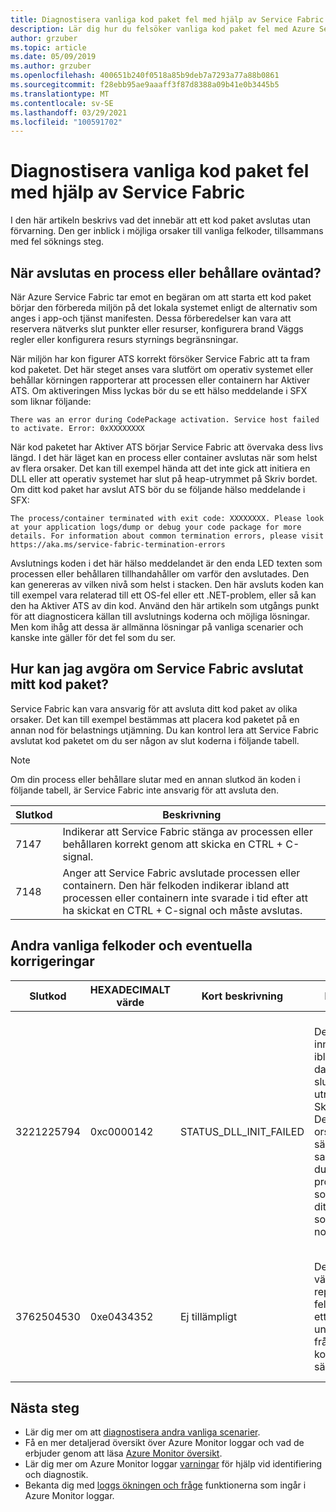 ```yaml
---
title: Diagnostisera vanliga kod paket fel med hjälp av Service Fabric
description: Lär dig hur du felsöker vanliga kod paket fel med Azure Service Fabric
author: grzuber
ms.topic: article
ms.date: 05/09/2019
ms.author: grzuber
ms.openlocfilehash: 400651b240f0518a85b9deb7a7293a77a88b0861
ms.sourcegitcommit: f28ebb95ae9aaaff3f87d8388a09b41e0b3445b5
ms.translationtype: MT
ms.contentlocale: sv-SE
ms.lasthandoff: 03/29/2021
ms.locfileid: "100591702"
---
```

# <a name="diagnose-common-code-package-errors-by-using-service-fabric"></a>Diagnostisera vanliga kod paket fel med hjälp av Service Fabric

I den här artikeln beskrivs vad det innebär att ett kod paket avslutas utan förvarning. Den ger inblick i möjliga orsaker till vanliga felkoder, tillsammans med fel söknings steg.

## <a name="when-does-a-process-or-container-terminate-unexpectedly"></a>När avslutas en process eller behållare oväntad?

När Azure Service Fabric tar emot en begäran om att starta ett kod paket börjar den förbereda miljön på det lokala systemet enligt de alternativ som anges i app-och tjänst manifesten. Dessa förberedelser kan vara att reservera nätverks slut punkter eller resurser, konfigurera brand Väggs regler eller konfigurera resurs styrnings begränsningar. 

När miljön har kon figurer ATS korrekt försöker Service Fabric att ta fram kod paketet. Det här steget anses vara slutfört om operativ systemet eller behållar körningen rapporterar att processen eller containern har Aktiver ATS. Om aktiveringen Miss lyckas bör du se ett hälso meddelande i SFX som liknar följande:

```
There was an error during CodePackage activation. Service host failed to activate. Error: 0xXXXXXXXX
```

När kod paketet har Aktiver ATS börjar Service Fabric att övervaka dess livs längd. I det här läget kan en process eller container avslutas när som helst av flera orsaker. Det kan till exempel hända att det inte gick att initiera en DLL eller att operativ systemet har slut på heap-utrymmet på Skriv bordet. Om ditt kod paket har avslut ATS bör du se följande hälso meddelande i SFX:

```
The process/container terminated with exit code: XXXXXXXX. Please look at your application logs/dump or debug your code package for more details. For information about common termination errors, please visit https://aka.ms/service-fabric-termination-errors
```

Avslutnings koden i det här hälso meddelandet är den enda LED texten som processen eller behållaren tillhandahåller om varför den avslutades. Den kan genereras av vilken nivå som helst i stacken. Den här avsluts koden kan till exempel vara relaterad till ett OS-fel eller ett .NET-problem, eller så kan den ha Aktiver ATS av din kod. Använd den här artikeln som utgångs punkt för att diagnosticera källan till avslutnings koderna och möjliga lösningar. Men kom ihåg att dessa är allmänna lösningar på vanliga scenarier och kanske inte gäller för det fel som du ser.

## <a name="how-can-i-tell-if-service-fabric-terminated-my-code-package"></a>Hur kan jag avgöra om Service Fabric avslutat mitt kod paket?

Service Fabric kan vara ansvarig för att avsluta ditt kod paket av olika orsaker. Det kan till exempel bestämmas att placera kod paketet på en annan nod för belastnings utjämning. Du kan kontrol lera att Service Fabric avslutat kod paketet om du ser någon av slut koderna i följande tabell.

>[!NOTE]
> Om din process eller behållare slutar med en annan slutkod än koden i följande tabell, är Service Fabric inte ansvarig för att avsluta den.

Slutkod | Beskrivning
--------- | -----------
7147 | Indikerar att Service Fabric stänga av processen eller behållaren korrekt genom att skicka en CTRL + C-signal.
7148 | Anger att Service Fabric avslutade processen eller containern. Den här felkoden indikerar ibland att processen eller containern inte svarade i tid efter att ha skickat en CTRL + C-signal och måste avslutas.


## <a name="other-common-error-codes-and-their-potential-fixes"></a>Andra vanliga felkoder och eventuella korrigeringar

Slutkod | HEXADECIMALT värde | Kort beskrivning | Rotorsak | Möjlig åtgärd
--------- | --------- | ----------------- | ---------- | -------------
3221225794 | 0xc0000142 | STATUS_DLL_INIT_FAILED | Det här felet innebär ibland att datorn har slut på heap-utrymmet på Skriv bordet. Den här orsaken är särskilt sannolik om du har flera processer som hör till ditt program som körs på noden. | Om programmet inte har skapats för att svara på CTRL + C-signaler kan du aktivera inställningen **EnableActivateNoWindow** i kluster manifestet. Att aktivera den här inställningen innebär att kod paketet körs utan ett GUI-fönster och inte får CTRL + C-signaler. Den här åtgärden minskar också mängden Skriv bords utrymme som varje process förbrukar. Om ditt kod paket måste ta emot CTRL + C-signaler kan du öka storleken på nodens Skriv bords heap.
3762504530 | 0xe0434352 | Ej tillämpligt | Det här värdet representerar felkoden för ett ohanterat undantag från hanterad kod (det vill säga .NET). | Den här avslutnings koden visar att ditt program utlöste ett undantag som inte hanteras och som avbröt processen. I det första steget när du avgör vad som utlöste det här felet kan du felsöka programmets loggar och dumpfiler.

## <a name="next-steps"></a>Nästa steg

* Lär dig mer om att [diagnostisera andra vanliga scenarier](service-fabric-diagnostics-common-scenarios.md).
* Få en mer detaljerad översikt över Azure Monitor loggar och vad de erbjuder genom att läsa [Azure Monitor översikt](../azure-monitor/overview.md).
* Lär dig mer om Azure Monitor loggar [varningar](../azure-monitor/alerts/alerts-overview.md) för hjälp vid identifiering och diagnostik.
* Bekanta dig med [loggs ökningen och fråge](../azure-monitor/logs/log-query-overview.md) funktionerna som ingår i Azure Monitor loggar.
